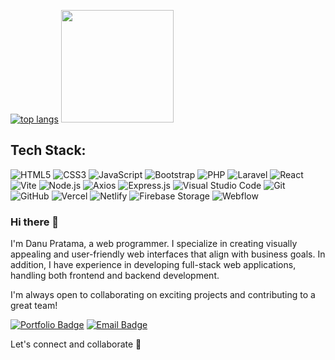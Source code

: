 [![top langs](https://github-readme-stats.vercel.app/api/top-langs/?username=danutama&layout=compact)](https://github.com/danutama/github-readme-stats)
<img height="180em" src="https://github-readme-stats.vercel.app/api?username=danutama&theme=buefy&show_icons=true&hide=contribs&hide_rank=true" />
## Tech Stack:
![HTML5](https://img.shields.io/badge/HTML5-E34F26?style=flat&logo=html5&logoColor=white)
![CSS3](https://img.shields.io/badge/CSS3-1572B6?style=flat&logo=css3&logoColor=white)
![JavaScript](https://img.shields.io/badge/JavaScript-F7DF1E?style=flat&logo=javascript&logoColor=black)
![Bootstrap](https://img.shields.io/badge/Bootstrap-563D7C?style=flat&logo=bootstrap&logoColor=white)
![PHP](https://img.shields.io/badge/PHP-777BB4?style=flat&logo=php&logoColor=white)
![Laravel](https://img.shields.io/badge/Laravel-FF2D20?style=flat&logo=laravel&logoColor=white)
![React](https://img.shields.io/badge/React-20232A?style=flat&logo=react&logoColor=61DAFB)
![Vite](https://img.shields.io/badge/Vite-646CFF?style=flat&logo=vite&logoColor=white)
![Node.js](https://img.shields.io/badge/Node.js-43853D?style=flat&logo=node.js&logoColor=white)
![Axios](https://img.shields.io/badge/Axios-5A29E4?style=flat&logo=axios&logoColor=white)
![Express.js](https://img.shields.io/badge/Express.js-000000?style=flat&logo=express&logoColor=white)
![Visual Studio Code](https://img.shields.io/badge/VS%20Code-007ACC?style=flat&logo=visual-studio-code&logoColor=white)
![Git](https://img.shields.io/badge/Git-F05032?style=flat&logo=git&logoColor=white)
![GitHub](https://img.shields.io/badge/GitHub-181717?style=flat&logo=github&logoColor=white)
![Vercel](https://img.shields.io/badge/Vercel-000000?style=flat&logo=vercel&logoColor=white)
![Netlify](https://img.shields.io/badge/Netlify-00C7B7?style=flat&logo=netlify&logoColor=white)
![Firebase Storage](https://img.shields.io/badge/Firebase-FFCA28?style=flat&logo=firebase&logoColor=black)
![Webflow](https://img.shields.io/badge/Webflow-4353FF?style=flat&logo=webflow&logoColor=white)

### Hi there 👋

I'm Danu Pratama, a web programmer. I specialize in creating visually appealing and user-friendly web interfaces that align with business goals. In addition, I have experience in developing full-stack web applications, handling both frontend and backend development.  

I'm always open to collaborating on exciting projects and contributing to a great team!

[![Portfolio Badge](https://img.shields.io/badge/Portfolio-white?style=for-the-badge&logo=website&logoColor=white)](https://danutama.github.io)  [![Email Badge](https://img.shields.io/badge/Email-0496FF?style=for-the-badge&logo=gmail&logoColor=white)](mailto:danupratama.dev@gmail.com)

Let's connect and collaborate 👋
